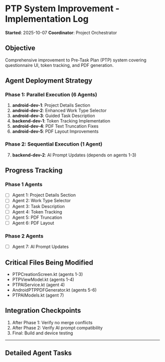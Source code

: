 # PTP System Improvement - Implementation Log
**Started**: 2025-10-07
**Coordinator**: Project Orchestrator

## Objective
Comprehensive improvement to Pre-Task Plan (PTP) system covering questionnaire UI, token tracking, and PDF generation.

## Agent Deployment Strategy

### Phase 1: Parallel Execution (6 Agents)
1. **android-dev-1**: Project Details Section
2. **android-dev-2**: Enhanced Work Type Selector
3. **android-dev-3**: Guided Task Description
4. **backend-dev-1**: Token Tracking Implementation
5. **android-dev-4**: PDF Text Truncation Fixes
6. **android-dev-5**: PDF Layout Improvements

### Phase 2: Sequential Execution (1 Agent)
7. **backend-dev-2**: AI Prompt Updates (depends on agents 1-3)

## Progress Tracking

### Phase 1 Agents
- [ ] Agent 1: Project Details Section
- [ ] Agent 2: Work Type Selector
- [ ] Agent 3: Task Description
- [ ] Agent 4: Token Tracking
- [ ] Agent 5: PDF Truncation
- [ ] Agent 6: PDF Layout

### Phase 2 Agents
- [ ] Agent 7: AI Prompt Updates

## Critical Files Being Modified
- PTPCreationScreen.kt (agents 1-3)
- PTPViewModel.kt (agents 1-4)
- PTPAIService.kt (agent 4)
- AndroidPTPPDFGenerator.kt (agents 5-6)
- PTPAIModels.kt (agent 7)

## Integration Checkpoints
1. After Phase 1: Verify no merge conflicts
2. After Phase 2: Verify AI prompt compatibility
3. Final: Build and device testing

---

## Detailed Agent Tasks

